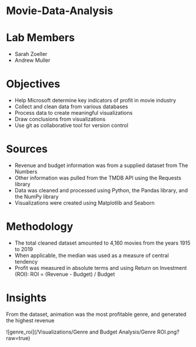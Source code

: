 # Movie-Data-Analysis
# Lab Members
- Sarah Zoeller
- Andrew Muller
# Objectives
- Help Microsoft determine key indicators of profit in movie industry
- Collect and clean data from various databases
- Process data to create meaningful visualizations
- Draw conclusions from visualizations
- Use git as collaborative tool for version control
# Sources
- Revenue and budget information was from a supplied dataset from The Numbers 
- Other information was pulled from the TMDB API using the Requests library
- Data was cleaned and processed using Python, the Pandas library, and the NumPy library
- Visualizations were created using Matplotlib and Seaborn
# Methodology
- The total cleaned dataset amounted to 4,160 movies from the years 1915 to 2019
- When applicable, the median was used as a measure of central tendency
- Profit was measured in absolute terms and using Return on Investment (ROI):
  ROI = (Revenue - Budget) / Budget
# Insights
  From the dataset, animation was the most profitable genre, and generated the highest revenue
  
  ![genre_roi](/Visualizations/Genre and Budget Analysis/Genre ROI.png?raw=true)
